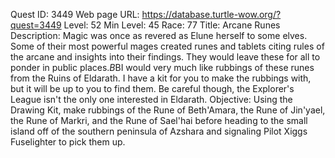 Quest ID: 3449
Web page URL: https://database.turtle-wow.org/?quest=3449
Level: 52
Min Level: 45
Race: 77
Title: Arcane Runes
Description: Magic was once as revered as Elune herself to some elves. Some of their most powerful mages created runes and tablets citing rules of the arcane and insights into their findings. They would leave these for all to ponder in public places.$B$BI would very much like rubbings of these runes from the Ruins of Eldarath. I have a kit for you to make the rubbings with, but it will be up to you to find them. Be careful though, the Explorer's League isn't the only one interested in Eldarath.
Objective: Using the Drawing Kit, make rubbings of the Rune of Beth'Amara, the Rune of Jin'yael, the Rune of Markri, and the Rune of Sael'hai before heading to the small island off of the southern peninsula of Azshara and signaling Pilot Xiggs Fuselighter to pick them up.
